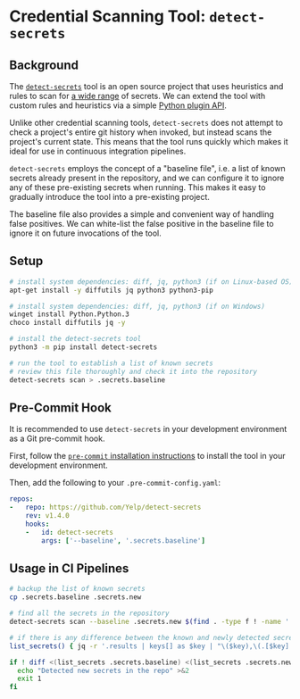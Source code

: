 # Credential Scanning Tool: `detect-secrets`

## Background

The [`detect-secrets`](https://github.com/Yelp/detect-secrets) tool is an open source project that uses heuristics and rules to scan for [a wide range](https://github.com/Yelp/detect-secrets#currently-supported-plugins) of secrets. We can extend the tool with custom rules and heuristics via a simple [Python plugin API](https://github.com/Yelp/detect-secrets/blob/a9dff60/detect_secrets/plugins/base.py#L27-L49).

Unlike other credential scanning tools, `detect-secrets` does not attempt to check a project's entire git history when invoked, but instead scans the project's current state. This means that the tool runs quickly which makes it ideal for use in continuous integration pipelines.

`detect-secrets` employs the concept of a "baseline file", i.e. a list of known secrets already present in the repository, and we can configure it to ignore any of these pre-existing secrets when running. This makes it easy to gradually introduce the tool into a pre-existing project.

The baseline file also provides a simple and convenient way of handling false positives. We can white-list the false positive in the baseline file to ignore it on future invocations of the tool.

## Setup

```sh
# install system dependencies: diff, jq, python3 (if on Linux-based OS)
apt-get install -y diffutils jq python3 python3-pip

# install system dependencies: diff, jq, python3 (if on Windows)
winget install Python.Python.3
choco install diffutils jq -y

# install the detect-secrets tool
python3 -m pip install detect-secrets

# run the tool to establish a list of known secrets
# review this file thoroughly and check it into the repository
detect-secrets scan > .secrets.baseline
```

## Pre-Commit Hook

It is recommended to use `detect-secrets` in your development environment as a Git pre-commit hook.

First, follow the [`pre-commit` installation instructions](https://pre-commit.com/#install) to install the tool in your development environment.

Then, add the following to your `.pre-commit-config.yaml`:

```yaml
repos:
-   repo: https://github.com/Yelp/detect-secrets
    rev: v1.4.0
    hooks:
    -   id: detect-secrets
        args: ['--baseline', '.secrets.baseline']
```

## Usage in CI Pipelines

```sh
# backup the list of known secrets
cp .secrets.baseline .secrets.new

# find all the secrets in the repository
detect-secrets scan --baseline .secrets.new $(find . -type f ! -name '.secrets.*' ! -path '*/.git*')

# if there is any difference between the known and newly detected secrets, break the build
list_secrets() { jq -r '.results | keys[] as $key | "\($key),\(.[$key] | .[] | .hashed_secret)"' "$1" | sort; }

if ! diff <(list_secrets .secrets.baseline) <(list_secrets .secrets.new) >&2; then
  echo "Detected new secrets in the repo" >&2
  exit 1
fi
```
